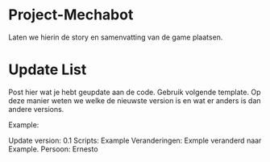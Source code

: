 # Project-Mechabot


Laten we hierin de story en samenvatting van de game plaatsen.


# Update List

Post hier wat je hebt geupdate aan de code. Gebruik volgende template. Op deze manier weten we welke de nieuwste version is en wat er 
anders is dan andere versions.

Example:

Update version: 0.1
Scripts: Example
Veranderingen: Exmple veranderd naar Example.
Persoon: Ernesto
